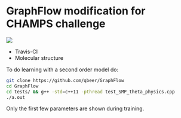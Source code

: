 # GraphFlow modification for CHAMPS challenge

![](https://travis-ci.com/qbeer/GraphFlow.svg?branch=kaggle)

* Travis-CI
* Molecular structure

To do learning with a second order model do:

```bash
git clone https://github.com/qbeer/GraphFlow
cd GraphFlow
cd tests/ && g++ -std=c++11 -pthread test_SMP_theta_physics.cpp
./a.out
```

Only the first few parameters are shown during training.